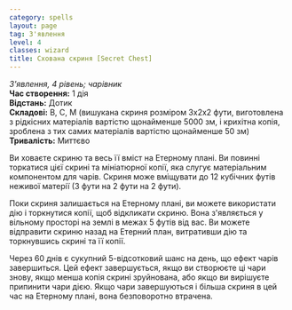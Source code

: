 ```yaml
---
category: spells
layout: page
tag: З'явлення
level: 4
classes: wizard
title: Схована скриня [Secret Chest]
---
```


_З'явлення, 4 рівень; чарівник_    
**Час створення:** 1 дія    
**Відстань:** Дотик    
**Складові:** В, С, М (вишукана скриня розміром 3х2х2 фути, виготовлена з рідкісних матеріалів вартістю щонайменше 5000 зм, і крихітна копія, зроблена з тих самих матеріалів вартістю щонайменше 50 зм)    
**Тривалість:** Миттєво    

Ви ховаєте скриню та весь її вміст на Етерному плані. Ви повинні торкатися цієї скрині та мініатюрної копії, яка слугує матеріальним компонентом для чарів. Скриня може вміщувати до 12 кубічних футів неживої матерії (3 фути на 2 фути на 2 фути).    

Поки скриня залишається на Етерному плані, ви можете використати дію і торкнутися копії, щоб відкликати скриню. Вона з'являється у вільному просторі на землі в межах 5 футів від вас. Ви можете відправити скриню назад на Етерний план, витративши дію та торкнувшись скрині та її копії.    

Через 60 днів є сукупний 5-відсотковий шанс на день, що ефект чарів завершиться. Цей ефект завершується, якщо ви створюєте ці чари знову, якщо менша копія скрині зруйнована, або якщо ви вирішуєте припинити чари дією. Якщо чари завершуються і більша скриня в цей час на Етерному плані, вона безповоротно втрачена. 
